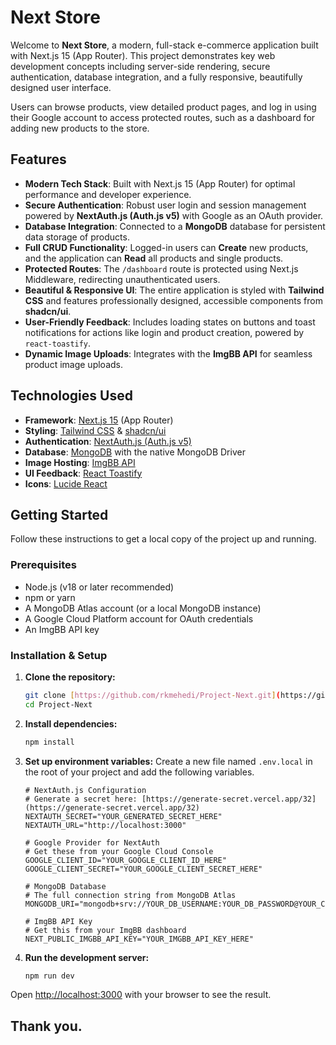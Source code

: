 # Next Store

Welcome to **Next Store**, a modern, full-stack e-commerce application built with Next.js 15 (App Router). This project demonstrates key web development concepts including server-side rendering, secure authentication, database integration, and a fully responsive, beautifully designed user interface.

Users can browse products, view detailed product pages, and log in using their Google account to access protected routes, such as a dashboard for adding new products to the store.

## Features

* **Modern Tech Stack**: Built with Next.js 15 (App Router) for optimal performance and developer experience.
* **Secure Authentication**: Robust user login and session management powered by **NextAuth.js (Auth.js v5)** with Google as an OAuth provider.
* **Database Integration**: Connected to a **MongoDB** database for persistent data storage of products.
* **Full CRUD Functionality**: Logged-in users can **Create** new products, and the application can **Read** all products and single products.
* **Protected Routes**: The `/dashboard` route is protected using Next.js Middleware, redirecting unauthenticated users.
* **Beautiful & Responsive UI**: The entire application is styled with **Tailwind CSS** and features professionally designed, accessible components from **shadcn/ui**.
* **User-Friendly Feedback**: Includes loading states on buttons and toast notifications for actions like login and product creation, powered by `react-toastify`.
* **Dynamic Image Uploads**: Integrates with the **ImgBB API** for seamless product image uploads.

## Technologies Used

* **Framework**: [Next.js 15](https://nextjs.org/) (App Router)
* **Styling**: [Tailwind CSS](https://tailwindcss.com/) & [shadcn/ui](https://ui.shadcn.com/)
* **Authentication**: [NextAuth.js (Auth.js v5)](https://authjs.dev/)
* **Database**: [MongoDB](https://www.mongodb.com/) with the native MongoDB Driver
* **Image Hosting**: [ImgBB API](https://api.imgbb.com/)
* **UI Feedback**: [React Toastify](https://fkhadra.github.io/react-toastify/)
* **Icons**: [Lucide React](https://lucide.dev/)

## Getting Started

Follow these instructions to get a local copy of the project up and running.

### Prerequisites

* Node.js (v18 or later recommended)
* npm or yarn
* A MongoDB Atlas account (or a local MongoDB instance)
* A Google Cloud Platform account for OAuth credentials
* An ImgBB API key

### Installation & Setup

1.  **Clone the repository:**
    ```bash
    git clone [https://github.com/rkmehedi/Project-Next.git](https://github.com/rkmehedi/Project-Next.git)
    cd Project-Next
    ```

2.  **Install dependencies:**
    ```bash
    npm install
    ```

3.  **Set up environment variables:**
    Create a new file named `.env.local` in the root of your project and add the following variables.

    ```env
    # NextAuth.js Configuration
    # Generate a secret here: [https://generate-secret.vercel.app/32](https://generate-secret.vercel.app/32)
    NEXTAUTH_SECRET="YOUR_GENERATED_SECRET_HERE"
    NEXTAUTH_URL="http://localhost:3000"

    # Google Provider for NextAuth
    # Get these from your Google Cloud Console
    GOOGLE_CLIENT_ID="YOUR_GOOGLE_CLIENT_ID_HERE"
    GOOGLE_CLIENT_SECRET="YOUR_GOOGLE_CLIENT_SECRET_HERE"

    # MongoDB Database
    # The full connection string from MongoDB Atlas
    MONGODB_URI="mongodb+srv://YOUR_DB_USERNAME:YOUR_DB_PASSWORD@YOUR_CLUSTER_URL"

    # ImgBB API Key
    # Get this from your ImgBB dashboard
    NEXT_PUBLIC_IMGBB_API_KEY="YOUR_IMGBB_API_KEY_HERE"
    ```

4.  **Run the development server:**
    ```bash
    npm run dev
    ```

Open [http://localhost:3000](http://localhost:3000) with your browser to see the result.

## Thank you.